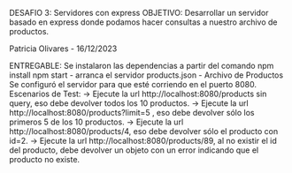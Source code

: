 DESAFIO 3: Servidores con express
OBJETIVO: Desarrollar un servidor basado en express donde podamos hacer consultas a nuestro archivo de productos.

Patricia Olivares - 16/12/2023

ENTREGABLE:
Se instalaron las dependencias a partir del comando npm install
npm start - arranca el servidor
products.json - Archivo de Productos
Se configuró el servidor para que esté corriendo en el puerto 8080.
Escenarios de Test: 
 -> Ejecute la url http://localhost:8080/products sin query, eso debe devolver todos los 10 productos.
 -> Ejecute la url http://localhost:8080/products?limit=5 , eso debe devolver sólo los primeros 5 de los 10 productos.
 -> Ejecute la url http://localhost:8080/products/4, eso debe devolver sólo el producto con id=2.
 -> Ejecute la url http://localhost:8080/products/89, al no existir el id del producto, debe devolver un objeto con un error indicando que el producto no existe.
